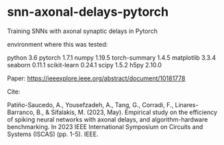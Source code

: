 # snn-axonal-delays-pytorch
Training SNNs with axonal synaptic delays in Pytorch

environment where this was tested:

python 3.6
pytorch 1.7.1
numpy 1.19.5
torch-summary 1.4.5
matplotlib 3.3.4
seaborn 0.11.1
scikit-learn 0.24.1
scipy 1.5.2
h5py 2.10.0

Paper:
https://ieeexplore.ieee.org/abstract/document/10181778

Cite:

Patiño-Saucedo, A., Yousefzadeh, A., Tang, G., Corradi, F., Linares-Barranco, B., & Sifalakis, M. (2023, May). Empirical study on the efficiency of spiking neural networks with axonal delays, and algorithm-hardware benchmarking. In 2023 IEEE International Symposium on Circuits and Systems (ISCAS) (pp. 1-5). IEEE.

